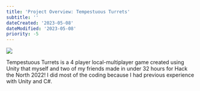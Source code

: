 ```yaml
---
title: 'Project Overview: Tempestuous Turrets'
subtitle: ''
dateCreated: '2023-05-08'
dateModified: '2023-05-08'
priority: -5
---
```


[![](http://img.youtube.com/vi/2AUkM77KGMk/0.jpg)](http://www.youtube.com/watch?v=2AUkM77KGMk "Tempestuous Turrets Demo")

Tempestuous Turrets is a 4 player local-multiplayer game created using Unity that myself and two of my friends made in under 32 hours for Hack the North 2022! I did most of the coding because I had previous experience with Unity and C#. 


